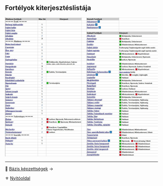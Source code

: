 ## Fortélyok kiterjesztéslistája


![](images/038_fortelyok_kiterjeszteslistaja.jpg)


---

🔗 [Bázis képzettségek](039_bazis_kepzettsegek.md) →

⚜️ [Nyitóoldal](start.md)
